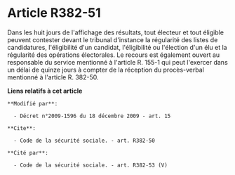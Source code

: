 # Article R382-51

Dans les huit jours de l'affichage des résultats, tout électeur et tout éligible peuvent contester devant le tribunal
d'instance la régularité des listes de candidatures, l'éligibilité d'un candidat, l'éligibilité ou l'élection d'un élu et la
régularité des opérations électorales. Le recours est également ouvert au responsable du service mentionné à l'article R.
155-1 qui peut l'exercer dans un délai de quinze jours à compter de la réception du procès-verbal mentionné à l'article R.
382-50.

**Liens relatifs à cet article**

	**Modifié par**:

	  - Décret n°2009-1596 du 18 décembre 2009 - art. 15

	**Cite**:

	  - Code de la sécurité sociale. - art. R382-50

	**Cité par**:

	  - Code de la sécurité sociale. - art. R382-53 (V)
